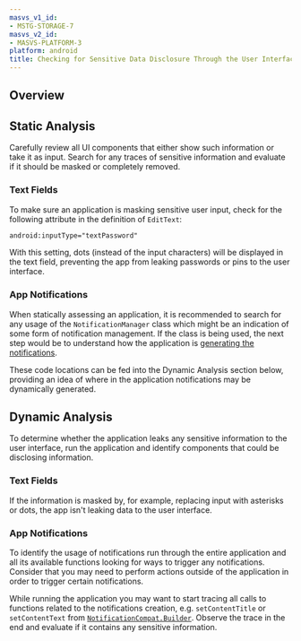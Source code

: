 ```yaml
---
masvs_v1_id:
- MSTG-STORAGE-7
masvs_v2_id:
- MASVS-PLATFORM-3
platform: android
title: Checking for Sensitive Data Disclosure Through the User Interface
---
```


## Overview

## Static Analysis

Carefully review all UI components that either show such information or take it as input. Search for any traces of sensitive information and evaluate if it should be masked or completely removed.

### Text Fields

To make sure an application is masking sensitive user input, check for the following attribute in the definition of `EditText`:

```xml
android:inputType="textPassword"
```

With this setting, dots (instead of the input characters) will be displayed in the text field, preventing the app from leaking passwords or pins to the user interface.

### App Notifications

When statically assessing an application, it is recommended to search for any usage of the `NotificationManager` class which might be an indication of some form of notification management. If the class is being used, the next step would be to understand how the application is [generating the notifications](https://developer.android.com/training/notify-user/build-notification#SimpleNotification "Create a Notification").

These code locations can be fed into the Dynamic Analysis section below, providing an idea of where in the application notifications may be dynamically generated.

## Dynamic Analysis

To determine whether the application leaks any sensitive information to the user interface, run the application and identify components that could be disclosing information.

### Text Fields

If the information is masked by, for example, replacing input with asterisks or dots, the app isn't leaking data to the user interface.

### App Notifications

To identify the usage of notifications run through the entire application and all its available functions looking for ways to trigger any notifications. Consider that you may need to perform actions outside of the application in order to trigger certain notifications.

While running the application you may want to start tracing all calls to functions related to the notifications creation, e.g. `setContentTitle` or `setContentText` from [`NotificationCompat.Builder`](https://developer.android.com/reference/androidx/core/app/NotificationCompat.Builder). Observe the trace in the end and evaluate if it contains any sensitive information.
